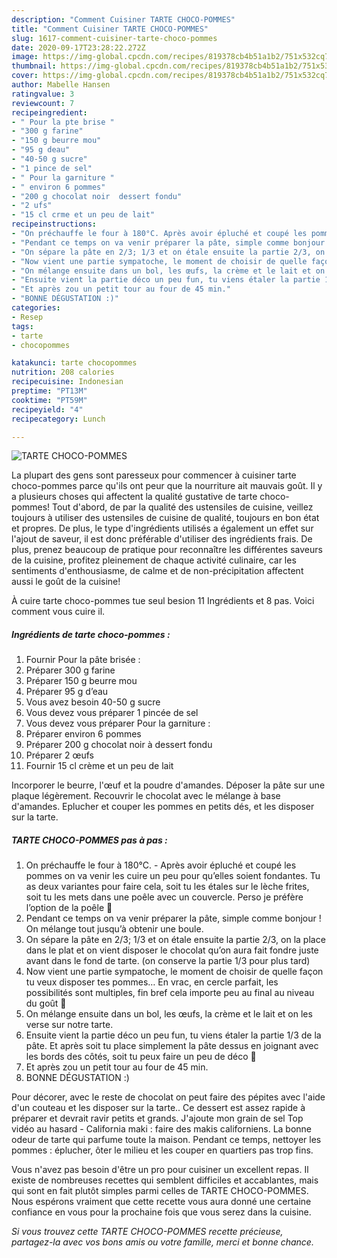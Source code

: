 ```yaml
---
description: "Comment Cuisiner TARTE CHOCO-POMMES"
title: "Comment Cuisiner TARTE CHOCO-POMMES"
slug: 1617-comment-cuisiner-tarte-choco-pommes
date: 2020-09-17T23:28:22.272Z
image: https://img-global.cpcdn.com/recipes/819378cb4b51a1b2/751x532cq70/tarte-choco-pommes-photo-principale-de-la-recette.jpg
thumbnail: https://img-global.cpcdn.com/recipes/819378cb4b51a1b2/751x532cq70/tarte-choco-pommes-photo-principale-de-la-recette.jpg
cover: https://img-global.cpcdn.com/recipes/819378cb4b51a1b2/751x532cq70/tarte-choco-pommes-photo-principale-de-la-recette.jpg
author: Mabelle Hansen
ratingvalue: 3
reviewcount: 7
recipeingredient:
- " Pour la pte brise "
- "300 g farine"
- "150 g beurre mou"
- "95 g deau"
- "40-50 g sucre"
- "1 pince de sel"
- " Pour la garniture "
- " environ 6 pommes"
- "200 g chocolat noir  dessert fondu"
- "2 ufs"
- "15 cl crme et un peu de lait"
recipeinstructions:
- "On préchauffe le four à 180°C. Après avoir épluché et coupé les pommes on va venir les cuire un peu pour qu’elles soient fondantes. Tu as deux variantes pour faire cela, soit tu les étales sur le lèche frites, soit tu les mets dans une poêle avec un couvercle. Perso je préfère l’option de la poêle 🙂"
- "Pendant ce temps on va venir préparer la pâte, simple comme bonjour ! On mélange tout jusqu’à obtenir une boule."
- "On sépare la pâte en 2/3; 1/3 et on étale ensuite la partie 2/3, on la place dans le plat et on vient disposer le chocolat qu’on aura fait fondre juste avant dans le fond de tarte. (on conserve la partie 1/3 pour plus tard)"
- "Now vient une partie sympatoche, le moment de choisir de quelle façon tu veux disposer tes pommes… En vrac, en cercle parfait, les possibilités sont multiples, fin bref cela importe peu au final au niveau du goût 🙂"
- "On mélange ensuite dans un bol, les œufs, la crème et le lait et on les verse sur notre tarte."
- "Ensuite vient la partie déco un peu fun, tu viens étaler la partie 1/3 de la pâte. Et après soit tu place simplement la pâte dessus en joignant avec les bords des côtés, soit tu peux faire un peu de déco 🙂"
- "Et après zou un petit tour au four de 45 min."
- "BONNE DÉGUSTATION :)"
categories:
- Resep
tags:
- tarte
- chocopommes

katakunci: tarte chocopommes 
nutrition: 208 calories
recipecuisine: Indonesian
preptime: "PT13M"
cooktime: "PT59M"
recipeyield: "4"
recipecategory: Lunch

---
```



![TARTE CHOCO-POMMES](https://img-global.cpcdn.com/recipes/819378cb4b51a1b2/751x532cq70/tarte-choco-pommes-photo-principale-de-la-recette.jpg)

La plupart des gens sont paresseux pour commencer à cuisiner tarte choco-pommes parce qu'ils ont peur que la nourriture ait mauvais goût. Il y a plusieurs choses qui affectent la qualité gustative de tarte choco-pommes! Tout d'abord, de par la qualité des ustensiles de cuisine, veillez toujours à utiliser des ustensiles de cuisine de qualité, toujours en bon état et propres. De plus, le type d'ingrédients utilisés a également un effet sur l'ajout de saveur, il est donc préférable d'utiliser des ingrédients frais. De plus, prenez beaucoup de pratique pour reconnaître les différentes saveurs de la cuisine, profitez pleinement de chaque activité culinaire, car les sentiments d'enthousiasme, de calme et de non-précipitation affectent aussi le goût de la cuisine!

<!--inarticleads1-->

À cuire tarte choco-pommes tue seul besion 11 Ingrédients et 8 pas. Voici comment vous cuire il.

##### Ingrédients de tarte choco-pommes :

1. Fournir  Pour la pâte brisée :
1. Préparer 300 g farine
1. Préparer 150 g beurre mou
1. Préparer 95 g d’eau
1. Vous avez besoin 40-50 g sucre
1. Vous devez vous préparer 1 pincée de sel
1. Vous devez vous préparer  Pour la garniture :
1. Préparer  environ 6 pommes
1. Préparer 200 g chocolat noir à dessert fondu
1. Préparer 2 œufs
1. Fournir 15 cl crème et un peu de lait


Incorporer le beurre, l&#39;œuf et la poudre d&#39;amandes. Déposer la pâte sur une plaque légèrement. Recouvrir le chocolat avec le mélange à base d&#39;amandes. Eplucher et couper les pommes en petits dés, et les disposer sur la tarte. 

<!--inarticleads2-->

##### TARTE CHOCO-POMMES pas à pas :

1. On préchauffe le four à 180°C. - Après avoir épluché et coupé les pommes on va venir les cuire un peu pour qu’elles soient fondantes. Tu as deux variantes pour faire cela, soit tu les étales sur le lèche frites, soit tu les mets dans une poêle avec un couvercle. Perso je préfère l’option de la poêle 🙂
1. Pendant ce temps on va venir préparer la pâte, simple comme bonjour ! On mélange tout jusqu’à obtenir une boule.
1. On sépare la pâte en 2/3; 1/3 et on étale ensuite la partie 2/3, on la place dans le plat et on vient disposer le chocolat qu’on aura fait fondre juste avant dans le fond de tarte. (on conserve la partie 1/3 pour plus tard)
1. Now vient une partie sympatoche, le moment de choisir de quelle façon tu veux disposer tes pommes… En vrac, en cercle parfait, les possibilités sont multiples, fin bref cela importe peu au final au niveau du goût 🙂
1. On mélange ensuite dans un bol, les œufs, la crème et le lait et on les verse sur notre tarte.
1. Ensuite vient la partie déco un peu fun, tu viens étaler la partie 1/3 de la pâte. Et après soit tu place simplement la pâte dessus en joignant avec les bords des côtés, soit tu peux faire un peu de déco 🙂
1. Et après zou un petit tour au four de 45 min.
1. BONNE DÉGUSTATION :)


Pour décorer, avec le reste de chocolat on peut faire des pépites avec l&#39;aide d&#39;un couteau et les disposer sur la tarte.. Ce dessert est assez rapide à préparer et devrait ravir petits et grands. J&#39;ajoute mon grain de sel Top vidéo au hasard - California maki : faire des makis californiens. La bonne odeur de tarte qui parfume toute la maison. Pendant ce temps, nettoyer les pommes : éplucher, ôter le milieu et les couper en quartiers pas trop fins. 

<!--inarticleads1-->

<p>
Vous n'avez pas besoin d'être un pro pour cuisiner un excellent repas. Il existe de nombreuses recettes qui semblent difficiles et accablantes, mais qui sont en fait plutôt simples parmi celles de TARTE CHOCO-POMMES. Nous espérons vraiment que cette recette vous aura donné une certaine confiance en vous pour la prochaine fois que vous serez dans la cuisine.
</p>

<p>
<i>Si vous trouvez cette TARTE CHOCO-POMMES recette précieuse, partagez-la avec vos bons amis ou votre famille, merci et bonne chance.</i>
</p>
